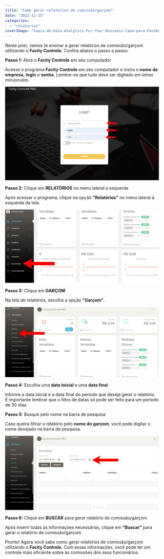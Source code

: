 ```yaml
---
title: "Como gerar relatórios de comissão/garçom?"
date: "2022-11-15"
categories: 
  - "relatorios"
coverImage: "Copia-de-Data-Analytics-For-Your-Business-Capa-para-Facebook-1640-×-724-px-15.png"
---
```


Neste post, vamos te ensinar a gerar relatórios de comissão/garçom utilizando o **Facity Controle**. Confira abaixo o passo a passo:

**Passo 1:** Abra o **Facity Controle** em seu computador

Acesse o programa **Facity Controle** em seu computador e insira o **nome da empresa**, **login** e **senha**. Lembre-se que tudo deve ser digitado em _letras minúsculas_.

![](images/image-48.png)

**Passo 2:** Clique em **RELATÓRIOS** no menu lateral a esquerda

Após acessar o programa, clique na opção **"Relatórios"** no menu lateral à esquerda da tela.

![](images/image-49-1024x486.png)

**Passo 3:** Clique em **GARÇOM**

Na tela de relatórios, escolha a opção **"Garçom"**.

![](images/gacomeditc-1024x468.png)

**Passo 4:** Escolha uma **data inicial** e uma **data final**

Informe a data inicial e a data final do período que deseja gerar o relatório. É importante lembrar que o filtro de datas só pode ser feito para um período de 30 dias.

**Passo 5:** Busque pelo nome na barra de pesquisa

Caso queira filtrar o relatório pelo **nome do garçom**, você pode digitar o nome desejado na barra de pesquisa.

![](images/buscaredit-1024x494.png)

**Passo 6:** Clique em **BUSCAR** para gerar relatório de comissão/garçom

Após inserir todas as informações necessárias, clique em **"Buscar"** para gerar o relatório de comissão/garçom.

Pronto! Agora você sabe como gerar relatórios de comissão/garçom utilizando o **Facity Controle**. Com essas informações, você pode ter um controle mais eficiente sobre as comissões dos seus funcionários.
